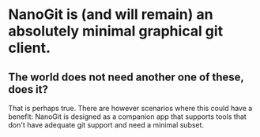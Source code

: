 # NanoGit is (and will remain) an absolutely minimal graphical git client.

## The world does not need another one of these, does it?
That is perhaps true. There are however scenarios where this could have a benefit: NanoGit is designed as a companion app that supports tools that don't have adequate git support and need a minimal subset.
